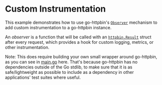 # Custom Instrumentation

This example demonstrates how to use go-httpbin's [`Observer`][1] mechanism to
add custom instrumentation to a go-httpbin instance.

An _observer_ is a function that will be called with an [`httpbin.Result`][2]
struct after every request, which provides a hook for custom logging, metrics,
or other instrumentation.

Note: This does require building your own small wrapper around go-httpbin, as
you can see in [main.go](./main.go) here.  That's because go-httpbin has no
dependencies outside of the Go stdlib, to make sure that it is as
safe/lightweight as possible to include as a dependency in other applications'
test suites where useful.

[1]: https://pkg.go.dev/github.com/johnzheng1975/go-httpbin/v2/httpbin#Observer
[2]: https://pkg.go.dev/github.com/johnzheng1975/go-httpbin/v2/httpbin#Result
